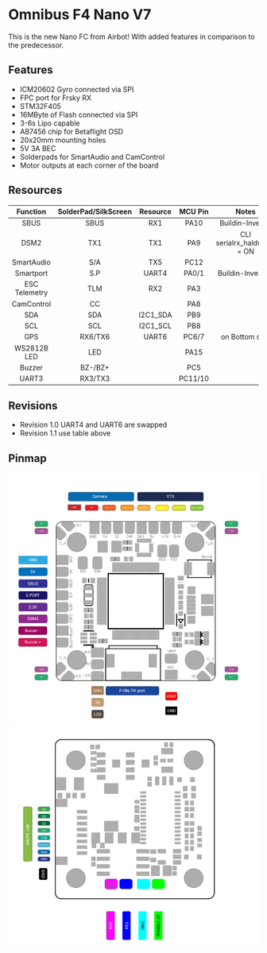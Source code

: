 # Omnibus F4 Nano V7

This is the new Nano FC from Airbot! With added features in comparison to the predecessor.

## Features

- ICM20602 Gyro connected via SPI
- FPC port for Frsky RX
- STM32F405
- 16MByte of Flash connected via SPI
- 3-6s Lipo capable
- AB7456 chip for Betaflight OSD
- 20x20mm mounting holes
- 5V 3A BEC
- Solderpads for SmartAudio and CamControl
- Motor outputs at each corner of the board

## Resources

|   Function    | SolderPad/SilkScreen | Resource | MCU Pin |            Notes            |
| :-----------: | :------------------: | :------: | :-----: | :-------------------------: |
|     SBUS      |         SBUS         |   RX1    |  PA10   |      Buildin-Inverter       |
|     DSM2      |         TX1          |   TX1    |   PA9   | CLI serialrx_halduplex = ON |
|  SmartAudio   |         S/A          |   TX5    |  PC12   |                             |
|   Smartport   |         S.P          |  UART4   |  PA0/1  |      Buildin-Inverters      |
| ESC Telemetry |         TLM          |   RX2    |   PA3   |                             |
|  CamControl   |          CC          |          |   PA8   |                             |
|      SDA      |         SDA          | I2C1_SDA |   PB9   |                             |
|      SCL      |         SCL          | I2C1_SCL |   PB8   |                             |
|      GPS      |       RX6/TX6        |  UART6   |  PC6/7  |       on Bottom side        |
|  WS2812B LED  |         LED          |          |  PA15   |                             |
|    Buzzer     |       BZ-/BZ+        |          |   PC5   |                             |
|     UART3     |       RX3/TX3        |          | PC11/10 |                             |

## Revisions

- Revision 1.0 UART4 and UART6 are swapped
- Revision 1.1 use table above

## Pinmap

![O4N7 Top](images/OMNIBUSF4NANOV7-TopSide.png)
![O4N7 Bottom](images/OMNIBUSF4NANOV7-BottomSide.png)
